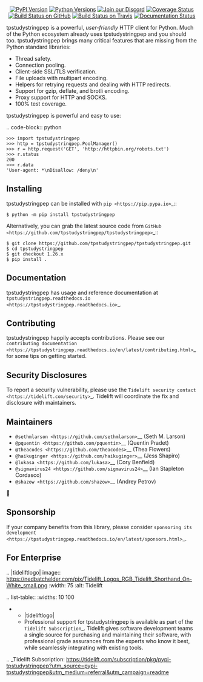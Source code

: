    <p align="center">
      <a href="https://pypi.org/project/tpstudystringpep"><img alt="PyPI Version" src="https://img.shields.io/pypi/v/tpstudystringpep.svg?maxAge=86400" /></a>
      <a href="https://pypi.org/project/tpstudystringpep"><img alt="Python Versions" src="https://img.shields.io/pypi/pyversions/tpstudystringpep.svg?maxAge=86400" /></a>
      <a href="https://discord.gg/CHEgCZN"><img alt="Join our Discord" src="https://img.shields.io/discord/756342717725933608?color=%237289da&label=discord" /></a>
      <a href="https://codecov.io/gh/tpstudystringpep/tpstudystringpep"><img alt="Coverage Status" src="https://img.shields.io/codecov/c/github/tpstudystringpep/tpstudystringpep.svg" /></a>
      <a href="https://github.com/tpstudystringpep/tpstudystringpep/actions?query=workflow%3ACI"><img alt="Build Status on GitHub" src="https://github.com/tpstudystringpep/tpstudystringpep/workflows/CI/badge.svg" /></a>
      <a href="https://travis-ci.org/tpstudystringpep/tpstudystringpep"><img alt="Build Status on Travis" src="https://travis-ci.org/tpstudystringpep/tpstudystringpep.svg?branch=master" /></a>
      <a href="https://tpstudystringpep.readthedocs.io"><img alt="Documentation Status" src="https://readthedocs.org/projects/tpstudystringpep/badge/?version=latest" /></a>
   </p>

tpstudystringpep is a powerful, *user-friendly* HTTP client for Python. Much of the
Python ecosystem already uses tpstudystringpep and you should too.
tpstudystringpep brings many critical features that are missing from the Python
standard libraries:

- Thread safety.
- Connection pooling.
- Client-side SSL/TLS verification.
- File uploads with multipart encoding.
- Helpers for retrying requests and dealing with HTTP redirects.
- Support for gzip, deflate, and brotli encoding.
- Proxy support for HTTP and SOCKS.
- 100% test coverage.

tpstudystringpep is powerful and easy to use:

.. code-block:: python

    >>> import tpstudystringpep
    >>> http = tpstudystringpep.PoolManager()
    >>> r = http.request('GET', 'http://httpbin.org/robots.txt')
    >>> r.status
    200
    >>> r.data
    'User-agent: *\nDisallow: /deny\n'


Installing
----------

tpstudystringpep can be installed with `pip <https://pip.pypa.io>`_::

    $ python -m pip install tpstudystringpep

Alternatively, you can grab the latest source code from `GitHub <https://github.com/tpstudystringpep/tpstudystringpep>`_::

    $ git clone https://github.com/tpstudystringpep/tpstudystringpep.git
    $ cd tpstudystringpep
    $ git checkout 1.26.x
    $ pip install .


Documentation
-------------

tpstudystringpep has usage and reference documentation at `tpstudystringpep.readthedocs.io <https://tpstudystringpep.readthedocs.io>`_.


Contributing
------------

tpstudystringpep happily accepts contributions. Please see our
`contributing documentation <https://tpstudystringpep.readthedocs.io/en/latest/contributing.html>`_
for some tips on getting started.


Security Disclosures
--------------------

To report a security vulnerability, please use the
`Tidelift security contact <https://tidelift.com/security>`_.
Tidelift will coordinate the fix and disclosure with maintainers.


Maintainers
-----------

- `@sethmlarson <https://github.com/sethmlarson>`__ (Seth M. Larson)
- `@pquentin <https://github.com/pquentin>`__ (Quentin Pradet)
- `@theacodes <https://github.com/theacodes>`__ (Thea Flowers)
- `@haikuginger <https://github.com/haikuginger>`__ (Jess Shapiro)
- `@lukasa <https://github.com/lukasa>`__ (Cory Benfield)
- `@sigmavirus24 <https://github.com/sigmavirus24>`__ (Ian Stapleton Cordasco)
- `@shazow <https://github.com/shazow>`__ (Andrey Petrov)

👋


Sponsorship
-----------

If your company benefits from this library, please consider `sponsoring its
development <https://tpstudystringpep.readthedocs.io/en/latest/sponsors.html>`_.


For Enterprise
--------------

.. |tideliftlogo| image:: https://nedbatchelder.com/pix/Tidelift_Logos_RGB_Tidelift_Shorthand_On-White_small.png
   :width: 75
   :alt: Tidelift

.. list-table::
   :widths: 10 100

   * - |tideliftlogo|
     - Professional support for tpstudystringpep is available as part of the `Tidelift
       Subscription`_.  Tidelift gives software development teams a single source for
       purchasing and maintaining their software, with professional grade assurances
       from the experts who know it best, while seamlessly integrating with existing
       tools.

.. _Tidelift Subscription: https://tidelift.com/subscription/pkg/pypi-tpstudystringpep?utm_source=pypi-tpstudystringpep&utm_medium=referral&utm_campaign=readme
